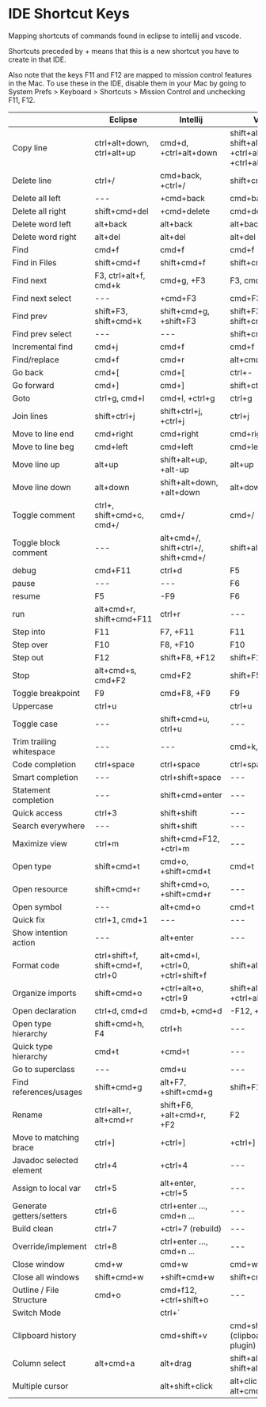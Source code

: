 # IDE Shortcut Keys

Mapping shortcuts of commands found in eclipse to intellij and vscode.

Shortcuts preceded by + means that this is a new shortcut you have to create in that IDE.

Also note that the keys F11 and F12 are mapped to mission control features in the Mac. To use these in the IDE, disable them in your Mac by going to System Prefs > Keyboard > Shortcuts > Mission Control and unchecking F11, F12.

|                          | Eclipse                           | Intellij                             | VSCode                                                     |
| ------------------------ | --------------------------------- | ------------------------------------ | ---------------------------------------------------------- |
| Copy line                | ctrl+alt+down, ctrl+alt+up        | cmd+d, +ctrl+alt+down                | shift+alt+down, shift+alt+up, +ctrl+alt+down, +ctrl+alt+up |
| Delete line              | ctrl+/                            | cmd+back, +ctrl+/                    | shift+cmd+k, +ctrl+/                                       |
| Delete all left          | ---                               | +cmd+back                            | cmd+back                                                   |
| Delete all right         | shift+cmd+del                     | +cmd+delete                          | cmd+delete, ctrl+k                                         |
| Delete word left         | alt+back                          | alt+back                             | alt+back                                                   |
| Delete word right        | alt+del                           | alt+del                              | alt+del                                                    |
| Find                     | cmd+f                             | cmd+f                                | cmd+f                                                      |
| Find in Files            | shift+cmd+f                       | shift+cmd+f                          | shift+cmd+f                                                |
| Find next                | F3, ctrl+alt+f, cmd+k             | cmd+g, +F3                           | F3, cmd+g                                                  |
| Find next select         | ---                               | +cmd+F3                              | cmd+F3                                                     |
| Find prev                | shift+F3, shift+cmd+k             | shift+cmd+g, +shift+F3               | shift+F3, shift+cmd+g                                      |
| Find prev select         | ---                               | ---                                  | shift+cmd+F3                                               |
| Incremental find         | cmd+j                             | cmd+f                                | cmd+f                                                      |
| Find/replace             | cmd+f                             | cmd+r                                | alt+cmd+f, +cmd+r                                          |
| Go back                  | cmd+[                             | cmd+[                                | ctrl+-                                                     |
| Go forward               | cmd+]                             | cmd+]                                | shift+ctrl+-                                               |
| Goto                     | ctrl+g, cmd+l                     | cmd+l, +ctrl+g                       | ctrl+g                                                     |
| Join lines               | shift+ctrl+j                      | shift+ctrl+j, +ctrl+j                | ctrl+j                                                     |
| Move to line end         | cmd+right                         | cmd+right                            | cmd+right                                                  |
| Move to line beg         | cmd+left                          | cmd+left                             | cmd+left                                                   |
| Move line up             | alt+up                            | shift+alt+up, +alt-up                | alt+up                                                     |
| Move line down           | alt+down                          | shift+alt+down, +alt+down            | alt+down                                                   |
| Toggle comment           | ctrl+\, shift+cmd+c, cmd+/        | cmd+/                                | cmd+/                                                      |
| Toggle block comment     | ---                               | alt+cmd+/, shift+ctrl+/, shift+cmd+/ | shift+alt+a                                                |
| debug                    | cmd+F11                           | ctrl+d                               | F5                                                         |
| pause                    | ---                               | ---                                  | F6                                                         |
| resume                   | F5                                | -F9                                  | F6                                                         |
| run                      | alt+cmd+r, shift+cmd+F11          | ctrl+r                               | ---                                                        |
| Step into                | F11                               | F7, +F11                             | F11                                                        |
| Step over                | F10                               | F8, +F10                             | F10                                                        |
| Step out                 | F12                               | shift+F8, +F12                       | shift+F11, +F12                                            |
| Stop                     | alt+cmd+s, cmd+F2                 | cmd+F2                               | shift+F5                                                   |
| Toggle breakpoint        | F9                                | cmd+F8, +F9                          | F9                                                         |
| Uppercase                | ctrl+u                            |                                      | ctrl+u                                                     |
| Toggle case              | ---                               | shift+cmd+u, ctrl+u                  | ---                                                        |
| Trim trailing whitespace | ---                               | ---                                  | cmd+k,cmd+x                                                |
| Code completion          | ctrl+space                        | ctrl+space                           | ctrl+space                                                 |
| Smart completion         | ---                               | ctrl+shift+space                     | ---                                                        |
| Statement completion     | ---                               | shift+cmd+enter                      | ---                                                        |
| Quick access             | ctrl+3                            | shift+shift                          | ---                                                        |
| Search everywhere        | ---                               | shift+shift                          | ---                                                        |
| Maximize view            | ctrl+m                            | shift+cmd+F12, +ctrl+m               | ---                                                        |
| Open type                | shift+cmd+t                       | cmd+o, +shift+cmd+t                  | cmd+t                                                      |
| Open resource            | shift+cmd+r                       | shift+cmd+o, +shift+cmd+r            | ---                                                        |
| Open symbol              | ---                               | alt+cmd+o                            | cmd+t                                                      |
| Quick fix                | ctrl+1, cmd+1                     | ---                                  | ---                                                        |
| Show intention action    | ---                               | alt+enter                            | ---                                                        |
| Format code              | ctrl+shift+f, shift+cmd+f, ctrl+0 | alt+cmd+l, +ctrl+0, +ctrl+shift+f    | shift+alt+f, +ctrl+0                                       |
| Organize imports         | shift+cmd+o                       | +ctrl+alt+o, +ctrl+9                 | shift+alt+o, +ctrl+alt+o                                   |
| Open declaration         | ctrl+d, cmd+d                     | cmd+b, +cmd+d                        | -F12, +cmd+d                                               |
| Open type hierarchy      | shift+cmd+h, F4                   | ctrl+h                               | ---                                                        |
| Quick type hierarchy     | cmd+t                             | +cmd+t                               | ---                                                        |
| Go to superclass         | ---                               | cmd+u                                | ---                                                        |
| Find references/usages   | shift+cmd+g                       | alt+F7, +shift+cmd+g                 | shift+F12                                                  |
| Rename                   | ctrl+alt+r, alt+cmd+r             | shift+F6, +alt+cmd+r, +F2            | F2                                                         |
| Move to matching brace   | ctrl+]                            | +ctrl+]                              | +ctrl+]                                                    |
| Javadoc selected element | ctrl+4                            | +ctrl+4                              | ---                                                        |
| Assign to local var      | ctrl+5                            | alt+enter, +ctrl+5                   | ---                                                        |
| Generate getters/setters | ctrl+6                            | ctrl+enter ..., cmd+n ...            | ---                                                        |
| Build clean              | ctrl+7                            | +ctrl+7 (rebuild)                    | ---                                                        |
| Override/implement       | ctrl+8                            | ctrl+enter …, cmd+n ...              | ---                                                        |
| Close window             | cmd+w                             | cmd+w                                | cmd+w                                                      |
| Close all windows        | shift+cmd+w                       | +shift+cmd+w                         | shift+cmd+w                                                |
| Outline / File Structure | cmd+o                             | cmd+f12, +ctrl+shift+o               | ---                                                        |
| Switch Mode              |                                   | ctrl+`                               |                                                            |
| Clipboard history        |                                   | cmd+shift+v                          | cmd+shift+v (clipboard history plugin)                     |
| Column select            | alt+cmd+a                         | alt+drag                             | shift+alt+click, shift+alt+cmd+arrow                       |
| Multiple cursor          |                                   | alt+shift+click                      | alt+click, alt+cmd+arrow                                   |
